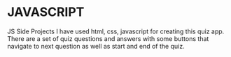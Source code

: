 # JAVASCRIPT
JS Side Projects
I have used html, css, javascript for creating this quiz app.
There are a set of quiz questions and answers with some buttons that navigate to next question as well as start and end of the quiz.
